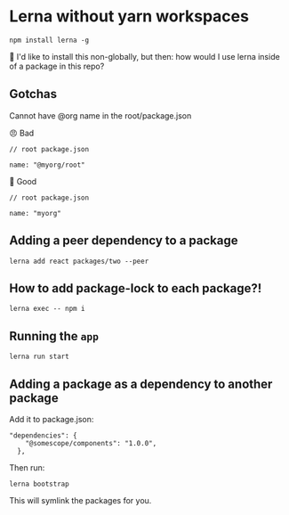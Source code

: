 # Lerna without yarn workspaces

```
npm install lerna -g
```

:thinking: I'd like to install this non-globally, but then: how would I use lerna inside of a package in this repo?


## Gotchas
Cannot have @org name in the root/package.json 

:angry: Bad
```
// root package.json

name: "@myorg/root"
```

:rocket: Good
```
// root package.json

name: "myorg"
```

## Adding a peer dependency to a package


```
lerna add react packages/two --peer
```

## How to add package-lock to each package?!

```
lerna exec -- npm i
```

## Running the `app`

```
lerna run start
```

## Adding a package as a dependency to another package

Add it to package.json:

```
"dependencies": {
    "@somescope/components": "1.0.0",
  },
```

Then run:

```
lerna bootstrap
```

This will symlink the packages for you.